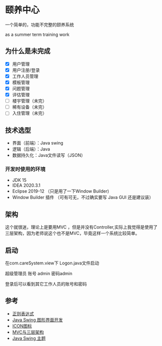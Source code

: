 # 颐养中心
  一个简单的，功能不完整的颐养系统

as a summer term training work

## 为什么是未完成

- [x] 用户管理
- [x] 用户注册/登录
- [x] 工作人员管理
- [x] 模板管理
- [x] 问题管理
- [x] 评估管理
- [ ] 楼宇管理（未完）
- [ ] 稀有设备（未完）
- [ ] 入住管理（未完）

## 技术选型

- 界面（前端）：Java swing
- 逻辑（后端）：Java
- 数据持久化：Java文件读写（JSON）

### 开发时使用的环境

- JDK 15
- IDEA 2020.3.1
- Eclipse 2019-12 （只是用了一下Window Builder)
- Window Builder 插件 （可有可无，不过确实要写 Java GUI 还是建议装）

## 架构
这个就很迷，理论上是要用MVC ，但是并没有Controller,实际上我觉得是使用了三层架构，因为老师说这个也不是MVC，毕竟这样一个系统比较简单。

## 启动

在com.careSystem.view下 Logon.java文件启动

超级管理员 账号 admin 密码admin

登录后可以看到其它工作人员的账号和密码

## 参考
- [正则表达式](https://lemon-.blog.csdn.net/article/details/91417485)
- [Java Swing 图形界面开发](https://blog.csdn.net/xietansheng/article/details/72814492)
- [ICON图标](https://www.iconfont.cn/)
- [MVC与三层架构](https://blog.csdn.net/weixin_42153410/article/details/90753696)
- [Java Swing 主题](https://github.com/JFormDesigner/FlatLaf)


